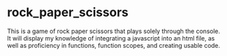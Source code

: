 # rock_paper_scissors
This is a game of rock paper scissors that plays solely through the console. It will display my knowledge of integrating a javascript into an html file, as well as proficiency in functions, function scopes, and creating usable code.